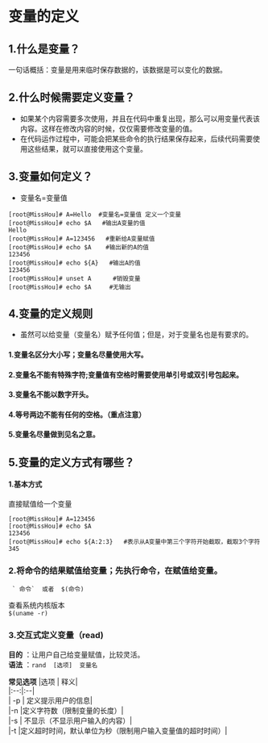 变量的定义  
====

## 1.什么是变量？  

 一句话概括：变量是用来临时保存数据的，该数据是可以变化的数据。  

## 2.什么时候需要定义变量？  
- 如果某个内容需要多次使用，并且在代码中重复出现，那么可以用变量代表该内容。这样在修改内容的时候，仅仅需要修改变量的值。  
- 在代码运作过程中，可能会把某些命令的执行结果保存起来，后续代码需要使用这些结果，就可以直接使用这个变量。  


## 3.变量如何定义？  

- 变量名=变量值  
```  
[root@MissHou]# A=Hello  #变量名=变量值 定义一个变量  
[root@MissHou]# echo $A   #输出A变量的值  
Hello  
[root@MissHou]# A=123456   #重新给A变量赋值  
[root@MissHou]# echo $A    #输出新的A的值  
123456    
[root@MissHou]# echo ${A}   #输出A的值  
123456  
[root@MissHou]# unset A      #销毁变量  
[root@MissHou]# echo $A     #无输出  

```  


## 4.变量的定义规则  

- 虽然可以给变量（变量名）赋予任何值；但是，对于变量名也是有要求的。  

#### 1.变量名区分大小写；变量名尽量使用大写。  
#### 2.变量名不能有特殊字符;变量值有空格时需要使用单引号或双引号包起来。    
#### 3.变量名不能以数字开头。  
#### 4.等号两边不能有任何的空格。（重点注意）   
#### 5.变量名尽量做到见名之意。  


## 5.变量的定义方式有哪些？  

#### 1.基本方式  
  直接赋值给一个变量  
  ```  
  [root@MissHou]# A=123456
  [root@MissHou]# echo $A  
  123456  
  [root@MissHou]# echo ${A:2:3}   #表示从A变量中第三个字符开始截取，截取3个字符  
  345  

  ```

### 2.将命令的结果赋值给变量；先执行命令，在赋值给变量。  
  `` 
  ` 命令`  或者  $(命令) 
  ``  

  查看系统内核版本  
  `$(uname -r)`  

### 3.交互式定义变量（read)  

<b>目的</b> ：让用户自己给变量赋值，比较灵活。  
<b>语法</b> ：`rand  [选项]  变量名`  

<b>常见选项</b> 
|选项 | 释义|  
|:--:|:--|  
| -p | 定义提示用户的信息|  
|-n |定义字符数（限制变量的长度）|  
|-s | 不显示（不显示用户输入的内容）|  
|-t |定义超时时间，默认单位为秒（限制用户输入变量值的超时时间）|  









